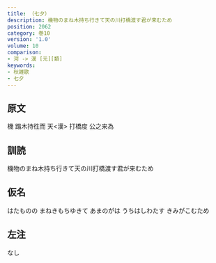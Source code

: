 ```yaml
---
title: （七夕）
description: 機物のまね木持ち行きて天の川打橋渡す君が来むため
position: 2062
category: 巻10
version: '1.0'
volume: 10
comparison:
- 河 -> 漢 [元][類]
keywords:
- 秋雑歌
- 七夕
---
```


## 原文

機 蹋木持徃而 天<漢> 打橋度 公之来為

## 訓読

機物のまね木持ち行きて天の川打橋渡す君が来むため

## 仮名

はたものの まねきもちゆきて あまのがは うちはしわたす きみがこむため

## 左注

なし
